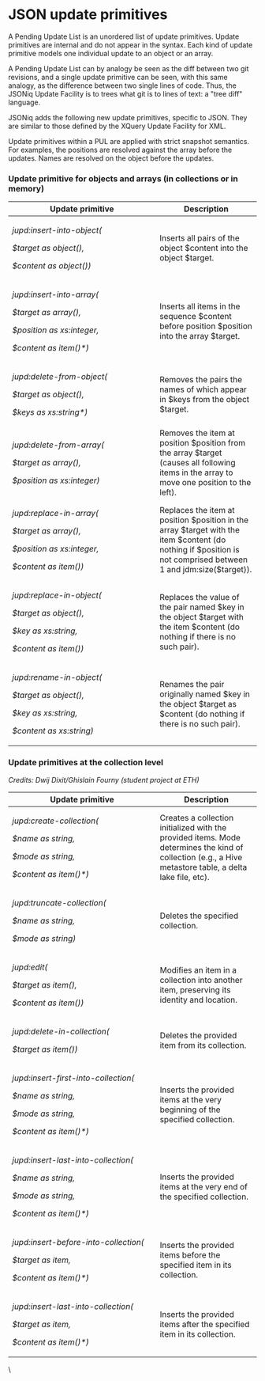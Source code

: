 # JSON update primitives

A Pending Update List is an unordered list of update primitives. Update primitives are internal and do not appear in the syntax. Each kind of update primitive models one individual update to an object or an array.

A Pending Update List can by analogy be seen as the diff between two git revisions, and a single update primitive can be seen, with this same analogy, as the difference between two single lines of code. Thus, the JSONiq Update Facility is to trees what git is to lines of text: a "tree diff" language.

JSONiq adds the following new update primitives, specific to JSON. They are similar to those defined by the XQuery Update Facility for XML.

Update primitives within a PUL are applied with strict snapshot semantics. For examples, the positions are resolved against the array before the updates. Names are resolved on the object before the updates.

### Update primitive for objects and arrays (in collections or in memory)

<table><thead><tr><th width="282.91796875">Update primitive</th><th>Description</th></tr></thead><tbody><tr><td><p><em>jupd:insert-into-object(</em></p><p>  <em>$target as object(),</em></p><p>  <em>$content as object())</em></p></td><td>Inserts all pairs of the object $content into the object $target.</td></tr><tr><td><p><em>jupd:insert-into-array(</em></p><p>  <em>$target as array(),</em></p><p>  <em>$position as xs:integer,</em></p><p>  <em>$content as item()*)</em></p></td><td>Inserts all items in the sequence $content before position $position into the array $target.</td></tr><tr><td><p><em>jupd:delete-from-object(</em></p><p>  <em>$target as object(),</em></p><p>  <em>$keys as xs:string*)</em></p></td><td>Removes the pairs the names of which appear in $keys from the object $target.</td></tr><tr><td><p><em>jupd:delete-from-array(</em></p><p>  <em>$target as array(),</em></p><p>  <em>$position as xs:integer)</em></p></td><td>Removes the item at position $position from the array $target (causes all following items in the array to move one position to the left).</td></tr><tr><td><p><em>jupd:replace-in-array(</em></p><p>  <em>$target as array(),</em></p><p>  <em>$position as xs:integer,</em></p><p>  <em>$content as item())</em></p></td><td>Replaces the item at position $position in the array $target with the item $content (do nothing if $position is not comprised between 1 and jdm:size($target)).</td></tr><tr><td><p><em>jupd:replace-in-object(</em></p><p>  <em>$target as object(),</em></p><p>  <em>$key as xs:string,</em></p><p>  <em>$content as item())</em></p></td><td>Replaces the value of the pair named $key in the object $target with the item $content (do nothing if there is no such pair).</td></tr><tr><td><p><em>jupd:rename-in-object(</em></p><p>  <em>$target as object(),</em></p><p>  <em>$key as xs:string,</em></p><p>  <em>$content as xs:string)</em></p></td><td>Renames the pair originally named $key in the object $target as $content (do nothing if there is no such pair).</td></tr></tbody></table>

### Update primitives at the collection level

_Credits: Dwij Dixit/Ghislain Fourny (student project at ETH)_

<table><thead><tr><th width="283.4296875">Update primitive</th><th>Description</th></tr></thead><tbody><tr><td><p><em>jupd:create-collection(</em></p><p>  <em>$name as string,</em></p><p>  <em>$mode as string,</em></p><p>  <em>$content as item()*)</em></p></td><td>Creates a collection initialized with the provided items. Mode determines the kind of collection (e.g., a Hive metastore table, a delta lake file, etc).</td></tr><tr><td><p><em>jupd:truncate-collection(</em></p><p>  <em>$name as string,</em></p><p>  <em>$mode as string)</em></p></td><td>Deletes the specified collection.</td></tr><tr><td><p><em>jupd:edit(</em></p><p>  <em>$target as item(),</em></p><p>  <em>$content as item())</em></p></td><td>Modifies an item in a collection into another item, preserving its identity and location.</td></tr><tr><td><p><em>jupd:delete-in-collection(</em></p><p>  <em>$target as item())</em></p></td><td>Deletes the provided item from its collection.</td></tr><tr><td><p><em>jupd:insert-first-into-collection(</em></p><p>  <em>$name as string,</em></p><p>  <em>$mode as string,</em></p><p>  <em>$content as item()*)</em></p></td><td>Inserts the provided items at the very beginning of the specified collection.</td></tr><tr><td><p><em>jupd:insert-last-into-collection(</em></p><p>  <em>$name as string,</em></p><p>  <em>$mode as string,</em></p><p>  <em>$content as item()*)</em></p></td><td>Inserts the provided items at the very end of the specified collection.</td></tr><tr><td><p><em>jupd:insert-before-into-collection(</em></p><p>  <em>$target as item,</em></p><p>  <em>$content as item()*)</em></p></td><td>Inserts the provided items before the specified item in its collection.</td></tr><tr><td><p><em>jupd:insert-last-into-collection(</em></p><p>  <em>$target as item,</em></p><p>  <em>$content as item()*)</em></p></td><td>Inserts the provided items after the specified item in its collection.</td></tr></tbody></table>



\
